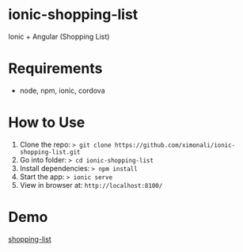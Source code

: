# ionic-shopping-list
Ionic + Angular (Shopping List)

# Requirements

- node,  npm, ionic, cordova


# How to Use

1. Clone the repo: `> git clone https://github.com/ximonali/ionic-shopping-list.git`
2. Go into folder: `> cd ionic-shopping-list` 
3. Install dependencies: `> npm install`
4. Start the app: `> ionic serve`
5. View in browser at: `http://localhost:8100/`

# Demo
[shopping-list](http://simongg.com/ionic/shopping-list)
